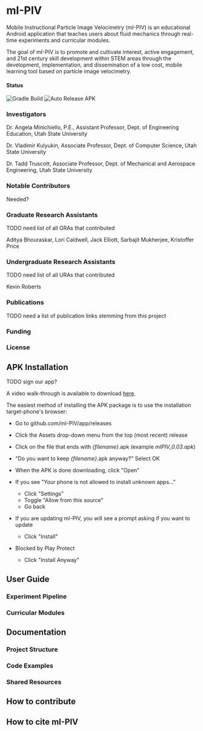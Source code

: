 # mI-PIV
Mobile Instructional Particle Image Velocimetry (mI-PIV) is an educational Android application
that teaches users about fluid mechanics through real-time experiments and curricular modules.

The goal of mI-PIV is to promote and cultivate interest, active engagement, and 21st century
skill development within STEM areas through the development, implementation, and dissemination of
a low cost, mobile learning tool based on particle image velocimetry.

#### Status
![Gradle Build](https://github.com/mI-PIV/app/workflows/Gradle%20Build/badge.svg?branch=main)
![Auto Release APK](https://github.com/mI-PIV/app/workflows/Auto%20Release%20APK/badge.svg?branch=main&event=schedule)

### Investigators
Dr. Angela Minichiello, P.E., Assistant Professor, Dept. of Engineering Education, Utah State University

Dr. Vladimir Kulyukin, Associate Professor, Dept. of Computer Science, Utah State University

Dr. Tadd Truscott, Associate Professor, Dept. of Mechanical and Aerospace Engineering, Utah State University

### Notable Contributors
Needed?

### Graduate Research Assistants
TODO need list of all GRAs that contributed

Aditya Bhouraskar, Lori Caldwell, Jack Elliott, Sarbajit Mukherjee, Kristoffer Price

### Undergraduate Research Assistants
TODO need list of all URAs that contributed

Kevin Roberts

### Publications
TODO need a list of publication links stemming from this project

### Funding

### License

## APK Installation
TODO sign our app?

A video walk-through is available to download [here](https://github.com/mI-PIV/app/raw/readme/resources/installGithubAPK.mp4).

The easiest method of installing the APK package is to use the installation target-phone's browser:

- Go to github.com/mI-PIV/app/releases
- Click the Assets drop-down menu from the top (most recent) release
- Click on the file that ends with *{filename}*.apk (example *mIPIV_0.03.apk*)
- "Do you want to keep *{filename}*.apk anyway?" Select OK
- When the APK is done downloading, click "Open"
- If you see "Your phone is not allowed to install unknown apps..."
  
    - Click "Settings"
    - Toggle "Allow from this source"
    - Go back

- If you are updating mI-PIV, you will see a prompt asking if you want to update

    - Click "Install"
    
- Blocked by Play Protect
    
    - Click "Install Anyway"

## User Guide
### Experiment Pipeline
### Curricular Modules

## Documentation
### Project Structure
### Code Examples
### Shared Resources

## How to contribute

## How to cite mI-PIV
